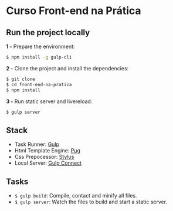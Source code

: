 # Curso Front-end na Prática

## Run the project locally

**1 -** Prepare the environment:

```sh
$ npm install -g gulp-cli
```

**2 -** Clone the project and install the dependencies:
```sh
$ git clone 
$ cd front-end-na-pratica
$ npm install
```

**3 -** Run static server and livereload:

```sh
$ gulp server
```

## Stack
- Task Runner: [Gulp](http://gulpjs.com/)
- Html Template Engine: [Pug](https://pugjs.org/api/getting-started.html)
- Css Prepocessor: [Stylus](http://stylus-lang.com/)
- Local Server: [Gulp Connect](https://github.com/avevlad/gulp-connect)

## Tasks

- `$ gulp build`: Compile, contact and minify all files.
- `$ gulp server`: Watch the files to build and start a static server.
